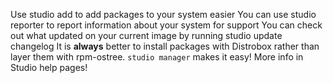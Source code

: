 Use studio add to add packages to your system easier
You can use studio reporter to report information about your system for support
You can check out what updated on your current image by running studio update changelog
It is **always** better to install packages with Distrobox rather than layer them with rpm-ostree. `studio manager` makes it easy! More info in Studio help pages!
